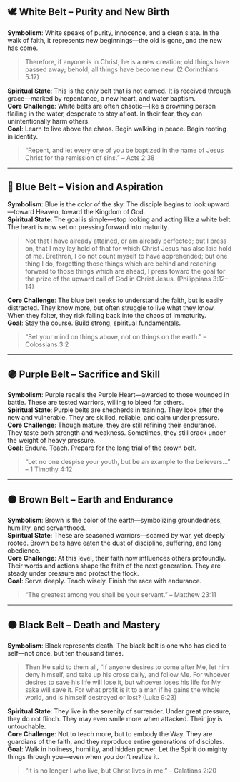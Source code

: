## **🕊️ White Belt – Purity and New Birth**

**Symbolism**: White speaks of purity, innocence, and a clean slate. In the walk of faith, it represents new beginnings—the old is gone, and the new has come.

> Therefore, if anyone is in Christ, he is a new creation; old things have passed away; behold, all things have become new. (2 Corinthians 5:17)

**Spiritual State**: This is the only belt that is not earned. It is received through grace—marked by repentance, a new heart, and water baptism.  
**Core Challenge**: White belts are often chaotic—like a drowning person flailing in the water, desperate to stay afloat. In their fear, they can unintentionally harm others.  
**Goal**: Learn to live above the chaos. Begin walking in peace. Begin rooting in identity.

> “Repent, and let every one of you be baptized in the name of Jesus Christ for the remission of sins.” – Acts 2:38

---

## **🔵 Blue Belt – Vision and Aspiration**

**Symbolism**: Blue is the color of the sky. The disciple begins to look upward—toward Heaven, toward the Kingdom of God.  
**Spiritual State**: The goal is simple—stop looking and acting like a white belt. The heart is now set on pressing forward into maturity. 

>Not that I have already attained, or am already perfected; but I press on, that I may lay hold of that for which Christ Jesus has also laid hold of me. Brethren, I do not count myself to have apprehended; but one thing I do, forgetting those things which are behind and reaching forward to those things which are ahead, I press toward the goal for the prize of the upward call of God in Christ Jesus.  (Philippians 3:12–14)


**Core Challenge**: The blue belt seeks to understand the faith, but is easily distracted. They know more, but often struggle to live what they know. When they falter, they risk falling back into the chaos of immaturity.  
**Goal**: Stay the course. Build strong, spiritual fundamentals.

> “Set your mind on things above, not on things on the earth.” – Colossians 3:2

---

## **🟣 Purple Belt – Sacrifice and Skill**

**Symbolism**: Purple recalls the Purple Heart—awarded to those wounded in battle. These are tested warriors, willing to bleed for others.  
**Spiritual State**: Purple belts are shepherds in training. They look after the new and vulnerable. They are skilled, reliable, and calm under pressure.  
**Core Challenge**: Though mature, they are still refining their endurance. They taste both strength and weakness. Sometimes, they still crack under the weight of heavy pressure.  
**Goal**: Endure. Teach. Prepare for the long trial of the brown belt.

> “Let no one despise your youth, but be an example to the believers…” – 1 Timothy 4:12

---

## **🟤 Brown Belt – Earth and Endurance**

**Symbolism**: Brown is the color of the earth—symbolizing groundedness, humility, and servanthood.  
**Spiritual State**: These are seasoned warriors—scarred by war, yet deeply rooted. Brown belts have eaten the dust of discipline, suffering, and long obedience.  
**Core Challenge**: At this level, their faith now influences others profoundly. Their words and actions shape the faith of the next generation. They are steady under pressure and protect the flock.  
**Goal**: Serve deeply. Teach wisely. Finish the race with endurance.

> “The greatest among you shall be your servant.” – Matthew 23:11

---

## **⚫ Black Belt – Death and Mastery**

**Symbolism**: Black represents death. The black belt is one who has died to self—not once, but ten thousand times.  

>Then He said to them all, “If anyone desires to come after Me, let him deny himself, and take up his cross daily, and follow Me. For whoever desires to save his life will lose it, but whoever loses his life for My sake will save it. For what profit is it to a man if he gains the whole world, and is himself destroyed or lost? (Luke 9:23)

**Spiritual State**: They live in the serenity of surrender. Under great pressure, they do not flinch. They may even smile more when attacked. Their joy is untouchable.  
**Core Challenge**: Not to teach more, but to embody the Way. They are guardians of the faith, and they reproduce entire generations of disciples.  
**Goal**: Walk in holiness, humility, and hidden power. Let the Spirit do mighty things through you—even when you don’t realize it.

> “It is no longer I who live, but Christ lives in me.” – Galatians 2:20
